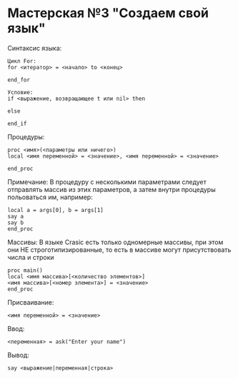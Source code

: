 # Мастерская №3 "Создаем свой язык"

Синтаксис языка:
```
Цикл For:
for <итератор> = <начало> to <конец>

end_for

Условие:
if <выражение, возвращающее t или nil> then

else

end_if
```

Процедуры:
```
proc <имя>(<параметры или ничего>)
local <имя переменной> = <значение>, <имя переменной> = <значение>

end_proc
```

Примечание:
В процедуру с несколькими параметрами следует отправлять массив из этих параметров, а затем внутри процедуры польоваться им, например:
```proc printAB(args)
local a = args[0], b = args[1]
say a
say b
end_proc
```

Массивы:
В языке Crasic есть только одномерные массивы, при этом они НЕ строготипизированные, то есть в массиве могут присутствовать числа и строки
```
proc main()
local <имя массива>[<количество элементов>]
<имя массива>[<номер элемента>] = <значение>
end_proc
```

Присваивание:
```
<имя переменной> = <значение>
```

Ввод:
```
<переменная> = ask("Enter your name")
```

Вывод:
```
say <выражение|переменная|строка>
```
